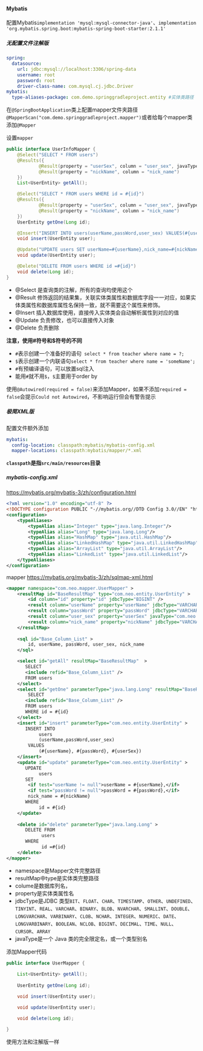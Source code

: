 #### Mybatis
配置Mybatis`implementation 'mysql:mysql-connector-java'`、`implementation 'org.mybatis.spring.boot:mybatis-spring-boot-starter:2.1.1'`
##### 无配置文件注解版
```yaml
spring:
  datasource:
    url: jdbc:mysql://localhost:3306/spring-data
    username: root
    password: root
    driver-class-name: com.mysql.cj.jdbc.Driver
mybatis:
  type-aliases-package: com.demo.springgradleproject.entity #实体类路径
```
在`@SpringBootApplication`类上配置mapper文件夹路径`@MapperScan("com.demo.springgradleproject.mapper")`或者给每个mapper类添加`@Mapper`

设置`mapper`
```java
public interface UserInfoMapper {
    @Select("SELECT * FROM users")
    @Results({
            @Result(property = "userSex", column = "user_sex", javaType = UserSexEnum.class),
            @Result(property = "nickName", column = "nick_name")
    })
    List<UserEntity> getAll();

    @Select("SELECT * FROM users WHERE id = #{id}")
    @Results({
            @Result(property = "userSex", column = "user_sex", javaType = UserSexEnum.class),
            @Result(property = "nickName", column = "nick_name")
    })
    UserEntity getOne(Long id);

    @Insert("INSERT INTO users(userName,passWord,user_sex) VALUES(#{userName}, #{passWord}, #{userSex})")
    void insert(UserEntity user);

    @Update("UPDATE users SET userName=#{userName},nick_name=#{nickName} WHERE id =#{id}")
    void update(UserEntity user);

    @Delete("DELETE FROM users WHERE id =#{id}")
    void delete(Long id);
}
```
* @Select 是查询类的注解，所有的查询均使用这个
* @Result 修饰返回的结果集，关联实体类属性和数据库字段一一对应，如果实体类属性和数据库属性名保持一致，就不需要这个属性来修饰。
* @Insert 插入数据库使用，直接传入实体类会自动解析属性到对应的值
* @Update 负责修改，也可以直接传入对象
* @Delete 负责删除

**注意，使用#符号和$符号的不同**
* `#`表示创建一个准备好的语句` select * from teacher where name = ?;`
* `$`表示创建一个内联语句`select * from teacher where name = 'someName';`
* `#`有预编译语句，可以放置sql注入
* 能用`#`就不用`$`，`$`主要用于order by

使用`@Autowired(required = false)`来添加Mapper，如果不添加`required = false`会提示`Could not Autowired`，不影响运行但会有警告提示
##### 极简XML版
配置文件额外添加
```yaml
mybatis:
  config-location: classpath:mybatis/mybatis-config.xml
  mapper-locations: classpath:mybatis/mapper/*.xml
```
**`classpath`是指`src/main/resources`目录**
##### mybatis-config.xml
https://mybatis.org/mybatis-3/zh/configuration.html
```xml
<?xml version="1.0" encoding="utf-8" ?>
<!DOCTYPE configuration PUBLIC "-//mybatis.org//DTD Config 3.0//EN" "http://mybatis.org/dtd/mybatis-3-config.dtd">
<configuration>
    <typeAliases>
        <typeAlias alias="Integer" type="java.lang.Integer"/>
        <typeAlias alias="Long" type="java.lang.Long"/>
        <typeAlias alias="HashMap" type="java.util.HashMap"/>
        <typeAlias alias="LinkedHashMap" type="java.util.LinkedHashMap"/>
        <typeAlias alias="ArrayList" type="java.util.ArrayList"/>
        <typeAlias alias="LinkedList" type="java.util.LinkedList"/>
    </typeAliases>
</configuration>
```
mapper https://mybatis.org/mybatis-3/zh/sqlmap-xml.html
```xml
<mapper namespace="com.neo.mapper.UserMapper" >
    <resultMap id="BaseResultMap" type="com.neo.entity.UserEntity" >
        <id column="id" property="id" jdbcType="BIGINT" />
        <result column="userName" property="userName" jdbcType="VARCHAR" />
        <result column="passWord" property="passWord" jdbcType="VARCHAR" />
        <result column="user_sex" property="userSex" javaType="com.neo.enums.UserSexEnum"/>
        <result column="nick_name" property="nickName" jdbcType="VARCHAR" />
    </resultMap>
    
    <sql id="Base_Column_List" >
        id, userName, passWord, user_sex, nick_name
    </sql>

    <select id="getAll" resultMap="BaseResultMap"  >
       SELECT 
       <include refid="Base_Column_List" />
	   FROM users
    </select>
    <select id="getOne" parameterType="java.lang.Long" resultMap="BaseResultMap" >
        SELECT 
       <include refid="Base_Column_List" />
	   FROM users
	   WHERE id = #{id}
    </select>
    <insert id="insert" parameterType="com.neo.entity.UserEntity" >
       INSERT INTO 
       		users
       		(userName,passWord,user_sex) 
       	VALUES
       		(#{userName}, #{passWord}, #{userSex})
    </insert>    
    <update id="update" parameterType="com.neo.entity.UserEntity" >
       UPDATE 
       		users 
       SET 
       	<if test="userName != null">userName = #{userName},</if>
       	<if test="passWord != null">passWord = #{passWord},</if>
       	nick_name = #{nickName}
       WHERE 
       		id = #{id}
    </update>
    
    <delete id="delete" parameterType="java.lang.Long" >
       DELETE FROM
       		 users 
       WHERE 
       		 id =#{id}
    </delete>
</mapper>
```
* namespace是Mapper文件完整路径
* resultMap中type是实体类完整路径
* colume是数据库列名，
* property是实体类属性名
* jdbcType是JDBC 类型`BIT`、`FLOAT`、`CHAR`、`TIMESTAMP`、`OTHER`、`UNDEFINED`、`TINYINT`、`REAL`、`VARCHAR`、`BINARY`、`BLOB`、`NVARCHAR`、`SMALLINT`、`DOUBLE`、`LONGVARCHAR`、`VARBINARY`、`CLOB`、`NCHAR`、`INTEGER`、`NUMERIC`、`DATE`、`LONGVARBINARY`、`BOOLEAN`、`NCLOB`、`BIGINT`、`DECIMAL`、`TIME`、`NULL`、`CURSOR`、`ARRAY`
* javaType是一个 Java 类的完全限定名，或一个类型别名 

添加Mapper代码
```java
public interface UserMapper {
	
	List<UserEntity> getAll();
	
	UserEntity getOne(Long id);

	void insert(UserEntity user);

	void update(UserEntity user);

	void delete(Long id);

}
```
使用方法和注解版一样